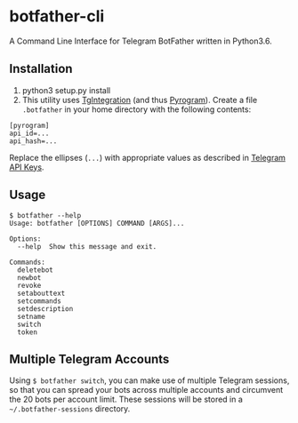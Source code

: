# botfather-cli
A Command Line Interface for Telegram BotFather written in Python3.6.

## Installation

1. python3 setup.py install
2. This utility uses [TgIntegration](https://github.com/JosXa/tgintegration/) (and thus [Pyrogram](https://github.com/pyrogram/pyrogram)). Create a file `.botfather` in your home directory with the following contents:
```
[pyrogram]
api_id=...
api_hash=...
```
Replace the ellipses (`...`) with appropriate values as described in [Telegram API Keys](https://docs.pyrogram.ml/start/Setup#api-keys).

## Usage

```
$ botfather --help
Usage: botfather [OPTIONS] COMMAND [ARGS]...

Options:
  --help  Show this message and exit.

Commands:
  deletebot
  newbot
  revoke
  setabouttext
  setcommands
  setdescription
  setname
  switch
  token

```

## Multiple Telegram Accounts

Using `$ botfather switch`, you can make use of multiple Telegram sessions, so that you can spread your bots across multiple accounts and circumvent the 20 bots per account limit. These sessions will be stored in a `~/.botfather-sessions` directory.
